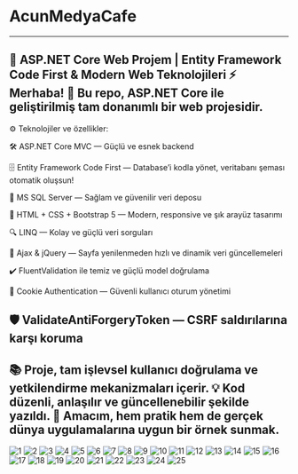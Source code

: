 # AcunMedyaCafe
---------------------------------------------------------------------------------------
🚀 ASP.NET Core Web Projem | Entity Framework Code First & Modern Web Teknolojileri ⚡
Merhaba! 👋 Bu repo, ASP.NET Core ile geliştirilmiş tam donanımlı bir web projesidir.
---------------------------------------------------------------------------------------
⚙️ Teknolojiler ve özellikler:

🛠 ASP.NET Core MVC — Güçlü ve esnek backend

🗄 Entity Framework Code First — Database’i kodla yönet, veritabanı şeması otomatik oluşsun!

💾 MS SQL Server — Sağlam ve güvenilir veri deposu

🎨 HTML + CSS + Bootstrap 5 — Modern, responsive ve şık arayüz tasarımı

🔍 LINQ — Kolay ve güçlü veri sorguları

🔄 Ajax & jQuery — Sayfa yenilenmeden hızlı ve dinamik veri güncellemeleri

✔️ FluentValidation ile temiz ve güçlü model doğrulama

🔐 Cookie Authentication — Güvenli kullanıcı oturum yönetimi

🛡 ValidateAntiForgeryToken — CSRF saldırılarına karşı koruma
---------------------------------------------------------------------------------------
📚 Proje, tam işlevsel kullanıcı doğrulama ve yetkilendirme mekanizmaları içerir.
💡 Kod düzenli, anlaşılır ve güncellenebilir şekilde yazıldı.
🎯 Amacım, hem pratik hem de gerçek dünya uygulamalarına uygun bir örnek sunmak.
---------------------------------------------------------------------------------------
![1](https://github.com/user-attachments/assets/b1166e85-1ad0-47d8-bc63-1887ae0fa1b8)
![2](https://github.com/user-attachments/assets/7dce87e5-82fa-489c-8260-6ff797830a23)
![3](https://github.com/user-attachments/assets/b06ac9b3-9337-4f66-87da-378051a82637)
![4](https://github.com/user-attachments/assets/78fa283b-b499-4dc1-b039-c0803f40d306)
![5](https://github.com/user-attachments/assets/81043a18-9938-46ae-922e-307608ddb4aa)
![6](https://github.com/user-attachments/assets/5d8776e7-618f-43cb-9430-836c65e018b0)
![7](https://github.com/user-attachments/assets/8e0a2663-2d33-4589-884b-30adf98d434e)
![8](https://github.com/user-attachments/assets/99585d52-ee55-4948-85ad-8c5bb4bf9bc0)
![9](https://github.com/user-attachments/assets/c5959521-5860-4e1a-a427-25b613dd13c0)
![10](https://github.com/user-attachments/assets/1c83dcc9-74fd-40ff-b35b-0180b4c419cf)
![11](https://github.com/user-attachments/assets/9f5aba0c-ea8d-4c24-9c79-33ccce8cfc7a)
![12](https://github.com/user-attachments/assets/5f30c529-007f-49ef-a7eb-de6d69d11ebf)
![13](https://github.com/user-attachments/assets/6ac3b635-1287-4c81-b0b3-85e11872fa50)
![14](https://github.com/user-attachments/assets/a6f130e2-a02e-4b31-b537-655ef1443947)
![15](https://github.com/user-attachments/assets/c6915194-9232-475a-a776-4a0dcb984d32)
![16](https://github.com/user-attachments/assets/baf99a60-663f-4f5f-96ec-5a0da17d7249)
![17](https://github.com/user-attachments/assets/a5c3b23d-5ca3-4576-8f1e-51305aee9356)
![18](https://github.com/user-attachments/assets/5a9a0505-3c1f-471b-8e42-1ac78c220b27)
![19](https://github.com/user-attachments/assets/b721987b-738f-4372-a327-8cadec48f5fa)
![20](https://github.com/user-attachments/assets/ca96d34e-cc9e-471f-9118-40fd7bbcf96c)
![21](https://github.com/user-attachments/assets/d8f2b499-1020-45fe-9b87-e9992fc1f222)
![22](https://github.com/user-attachments/assets/8c64d146-ccb9-4b87-b162-114b617974b4)
![23](https://github.com/user-attachments/assets/d6bd3520-b23d-43b4-8691-fdb08523431e)
![24](https://github.com/user-attachments/assets/298dcf0c-25bc-4ef0-a756-e43d31b40a0d)
![25](https://github.com/user-attachments/assets/842cc132-5711-4313-a702-29aa81aea783)
